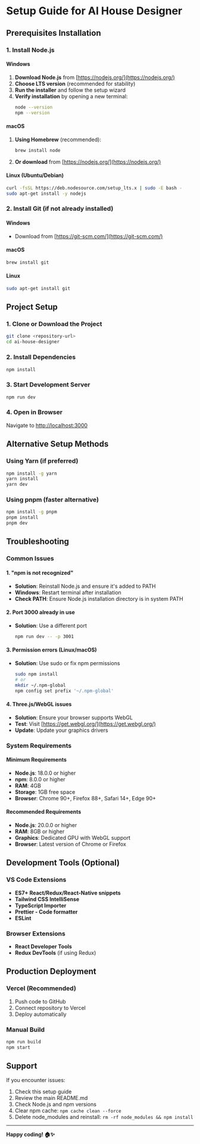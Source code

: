 # Setup Guide for AI House Designer

## Prerequisites Installation

### 1. Install Node.js

#### Windows
1. **Download Node.js** from [https://nodejs.org/](https://nodejs.org/)
2. **Choose LTS version** (recommended for stability)
3. **Run the installer** and follow the setup wizard
4. **Verify installation** by opening a new terminal:
   ```bash
   node --version
   npm --version
   ```

#### macOS
1. **Using Homebrew** (recommended):
   ```bash
   brew install node
   ```
2. **Or download** from [https://nodejs.org/](https://nodejs.org/)

#### Linux (Ubuntu/Debian)
```bash
curl -fsSL https://deb.nodesource.com/setup_lts.x | sudo -E bash -
sudo apt-get install -y nodejs
```

### 2. Install Git (if not already installed)

#### Windows
- Download from [https://git-scm.com/](https://git-scm.com/)

#### macOS
```bash
brew install git
```

#### Linux
```bash
sudo apt-get install git
```

## Project Setup

### 1. Clone or Download the Project
```bash
git clone <repository-url>
cd ai-house-designer
```

### 2. Install Dependencies
```bash
npm install
```

### 3. Start Development Server
```bash
npm run dev
```

### 4. Open in Browser
Navigate to [http://localhost:3000](http://localhost:3000)

## Alternative Setup Methods

### Using Yarn (if preferred)
```bash
npm install -g yarn
yarn install
yarn dev
```

### Using pnpm (faster alternative)
```bash
npm install -g pnpm
pnpm install
pnpm dev
```

## Troubleshooting

### Common Issues

#### 1. "npm is not recognized"
- **Solution**: Reinstall Node.js and ensure it's added to PATH
- **Windows**: Restart terminal after installation
- **Check PATH**: Ensure Node.js installation directory is in system PATH

#### 2. Port 3000 already in use
- **Solution**: Use a different port
  ```bash
  npm run dev -- -p 3001
  ```

#### 3. Permission errors (Linux/macOS)
- **Solution**: Use sudo or fix npm permissions
  ```bash
  sudo npm install
  # or
  mkdir ~/.npm-global
  npm config set prefix '~/.npm-global'
  ```

#### 4. Three.js/WebGL issues
- **Solution**: Ensure your browser supports WebGL
- **Test**: Visit [https://get.webgl.org/](https://get.webgl.org/)
- **Update**: Update your graphics drivers

### System Requirements

#### Minimum Requirements
- **Node.js**: 18.0.0 or higher
- **npm**: 8.0.0 or higher
- **RAM**: 4GB
- **Storage**: 1GB free space
- **Browser**: Chrome 90+, Firefox 88+, Safari 14+, Edge 90+

#### Recommended Requirements
- **Node.js**: 20.0.0 or higher
- **RAM**: 8GB or higher
- **Graphics**: Dedicated GPU with WebGL support
- **Browser**: Latest version of Chrome or Firefox

## Development Tools (Optional)

### VS Code Extensions
- **ES7+ React/Redux/React-Native snippets**
- **Tailwind CSS IntelliSense**
- **TypeScript Importer**
- **Prettier - Code formatter**
- **ESLint**

### Browser Extensions
- **React Developer Tools**
- **Redux DevTools** (if using Redux)

## Production Deployment

### Vercel (Recommended)
1. Push code to GitHub
2. Connect repository to Vercel
3. Deploy automatically

### Manual Build
```bash
npm run build
npm start
```

## Support

If you encounter issues:
1. Check this setup guide
2. Review the main README.md
3. Check Node.js and npm versions
4. Clear npm cache: `npm cache clean --force`
5. Delete node_modules and reinstall: `rm -rf node_modules && npm install`

---

**Happy coding! 🏠✨**


